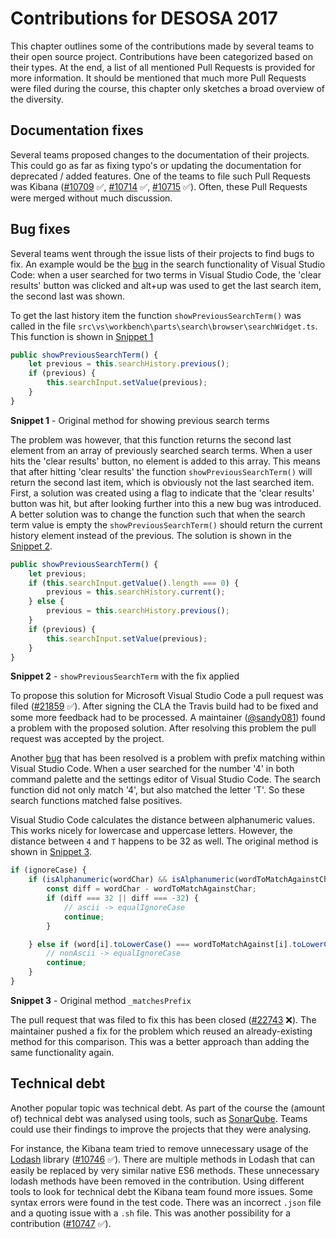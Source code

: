 # Contributions for DESOSA 2017

This chapter outlines some of the contributions made by several teams to their open source project. Contributions have been categorized based on their types. At the end, a list of all mentioned Pull Requests is provided for more information. It should be mentioned that much more Pull Requests were filed during the course, this chapter only sketches a broad overview of the diversity.

## Documentation fixes

Several teams proposed changes to the documentation of their projects. This could go as far as fixing typo's or updating the documentation for deprecated / added features.
One of the teams to file such Pull Requests was Kibana ([#10709][KI10709] :white_check_mark:, [#10714][KI10714] :white_check_mark:, [#10715][KI10715] :white_check_mark:). Often, these Pull Requests were merged without much discussion.

[KI10709]: https://github.com/elastic/kibana/pull/10709
[KI10714]: https://github.com/elastic/kibana/pull/10714
[KI10715]: https://github.com/elastic/kibana/pull/10715

## Bug fixes

Several teams went through the issue lists of their projects to find bugs to fix.
An example would be the [bug][VSbug] in the search functionality of Visual Studio Code:
when a user searched for two terms in Visual Studio Code, the 'clear results' button was clicked  and alt+up was used to get the last search item, the second last was shown.

To get the last history item the function `showPreviousSearchTerm()` was called in the file `src\vs\workbench\parts\search\browser\searchWidget.ts`. This function is shown in [Snippet 1](#snippet-1)

<div id="snippet-1"></div>

```typescript
public showPreviousSearchTerm() {
	let previous = this.searchHistory.previous();
	if (previous) {
		this.searchInput.setValue(previous);
	}
}
```
**Snippet 1** - Original method for showing previous search terms

 The problem was however, that this function returns the second last element from an array of previously searched search terms. When a user hits the 'clear results' button, no element is added to this array. This means that after hitting 'clear results' the function `showPreviousSearchTerm()` will return the second last item, which is obviously not the last searched item. First, a solution was created using a flag to indicate that the 'clear results' button was hit, but after looking further into this a new bug was introduced. A better solution was to change the function such that when the search term value is empty the `showPreviousSearchTerm()` should return the current history element instead of the previous. The solution is shown in the [Snippet 2](#snippet-2).

<div id="snippet-2"></div>

```typescript
public showPreviousSearchTerm() {
	let previous;
	if (this.searchInput.getValue().length === 0) {
		previous = this.searchHistory.current();
	} else {
		previous = this.searchHistory.previous();
	}
	if (previous) {
		this.searchInput.setValue(previous);
	}
}
```
**Snippet 2** - `showPreviousSearchTerm` with the fix applied

To propose this solution for Microsoft Visual Studio Code a pull request was filed ([#21859][VS21859] :white_check_mark:). After signing the CLA the Travis build had
to be fixed and some more feedback had to be processed. A maintainer ([@sandy081]) found a
problem with the proposed solution. After resolving this problem the pull request
was accepted by the project.

Another [bug][VSbug2] that has been resolved is a problem with prefix matching within Visual Studio Code. When a user searched for the number '4' in both command palette and the settings editor of Visual Studio Code. The search function did not only match '4', but also matched the letter 'T'. So these search functions matched false positives.

Visual Studio Code calculates the distance between alphanumeric values.
This works nicely for lowercase and uppercase letters.
However, the distance between `4` and `T` happens to be 32 as well.
The original method is shown in [Snippet 3](#snippet-3).

<div id="snippet-3"></div>

```typescript
if (ignoreCase) {
	if (isAlphanumeric(wordChar) && isAlphanumeric(wordToMatchAgainstChar)) {
		const diff = wordChar - wordToMatchAgainstChar;
		if (diff === 32 || diff === -32) {
			// ascii -> equalIgnoreCase
			continue;
		}

	} else if (word[i].toLowerCase() === wordToMatchAgainst[i].toLowerCase()) {
		// nonAscii -> equalIgnoreCase
		continue;
	}
}
```
**Snippet 3** - Original method `_matchesPrefix`

The pull request that was filed to fix this has been closed ([#22743][VS22743] :x:).
The maintainer pushed a fix for the problem which reused an already-existing method for this comparison. This was a better approach than adding the same functionality again.

[VSbug]: https://github.com/Microsoft/vscode/issues/21600
[VSbug2]: https://github.com/Microsoft/vscode/issues/22401
[VS21859]: https://github.com/Microsoft/vscode/pull/21859
[VS22743]: https://github.com/Microsoft/vscode/pull/22743
[@sandy081]: https://github.com/sandy081

## Technical debt

Another popular topic was technical debt. As part of the course the (amount of) technical debt was analysed using tools, such as [SonarQube]. Teams could use their findings to improve the projects that they were analysing.

For instance, the Kibana team tried to remove unnecessary usage of the [Lodash] library ([#10746][KI10746] :white_check_mark:). There are multiple methods in Lodash that can easily be replaced by very similar native ES6 methods. These unnecessary lodash methods have been removed in the contribution. Using different tools to look for technical debt the Kibana team found more issues. Some syntax errors were found in the test code. There was an incorrect `.json` file and a quoting issue with a `.sh` file. This was another possibility for a contribution ([#10747][KI10747] :white_check_mark:).

[KI10746]: https://github.com/elastic/kibana/pull/10746
[KI10747]: https://github.com/elastic/kibana/pull/10747
[SonarQube]: https://www.sonarqube.org/
[Lodash]: https://lodash.com
